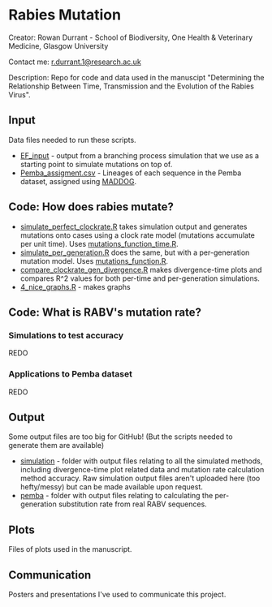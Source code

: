# Rabies Mutation
Creator: Rowan Durrant - School of Biodiversity, One Health & Veterinary Medicine, Glasgow University

Contact me: r.durrant.1@research.ac.uk

Description: Repo for code and data used in the manuscipt "Determining the Relationship Between Time, Transmission and the Evolution of the Rabies Virus".


## Input
Data files needed to run these scripts.
- [EF_input](input/EF_input) - output from a branching process simulation that we use as a starting point to simulate mutations on top of.
- [Pemba_assigment.csv](input/Pemba_assignment.csv) - Lineages of each sequence in the Pemba dataset, assigned using [MADDOG](https://github.com/KathrynCampbell/MADDOG).


## Code: How does rabies mutate?
- [simulate_perfect_clockrate.R](code/simulate_perfect_clockrate.R) takes simulation output and generates mutations onto cases using a clock rate model (mutations accumulate per unit time). Uses [mutations_function_time.R](code/mutations_function_time.R).
- [simulate_per_generation.R](code/simulate_per_generation.R) does the same, but with a per-generation mutation model. Uses [mutations_function.R](code/mutations_function.R).
- [compare_clockrate_gen_divergence.R](code/compare_clockrate_gen_divergence.R) makes divergence-time plots and compares R^2 values for both per-time and per-generation simulations.
- [4_nice_graphs.R](code/4_nice_graphs.R) - makes graphs

## Code: What is RABV's mutation rate?
### Simulations to test accuracy
REDO

### Applications to Pemba dataset
REDO


## Output
Some output files are too big for GitHub! (But the scripts needed to generate them are available)
- [simulation](output/simulation) - folder with output files relating to all the simulated methods, including divergence-time plot related data and mutation rate calculation method accuracy. Raw simulation output files aren't uploaded here (too hefty/messy) but can be made available upon request.
- [pemba](output/pemba) - folder with output files relating to calculating the per-generation substitution rate from real RABV sequences.

## Plots
Files of plots used in the manuscript.

## Communication
Posters and presentations I've used to communicate this project.
